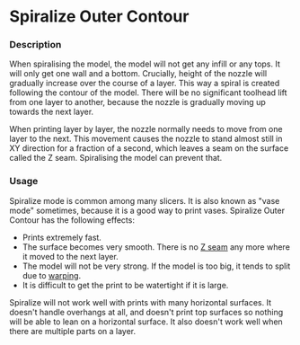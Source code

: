 Spiralize Outer Contour
====
### **Description**
When spiralising the model, the model will not get any infill or any tops. It will only get one wall and a bottom. Crucially, height of the nozzle will gradually increase over the course of a layer. This way a spiral is created following the contour of the model. There will be no significant toolhead lift from one layer to another, because the nozzle is gradually moving up towards the next layer.

When printing layer by layer, the nozzle normally needs to move from one layer to the next. This movement causes the nozzle to stand almost still in XY direction for a fraction of a second, which leaves a seam on the surface called the Z seam. Spiralising the model can prevent that.

### **Usage**
Spiralize mode is common among many slicers. It is also known as "vase mode" sometimes, because it is a good way to print vases. Spiralize Outer Contour has the following effects:
* Prints extremely fast.
* The surface becomes very smooth. There is no [Z seam](../troubleshooting/seam.md) any more where it moved to the next layer.
* The model will not be very strong. If the model is too big, it tends to split due to [warping](../troubleshooting/warping.md).
* It is difficult to get the print to be watertight if it is large.

Spiralize will not work well with prints with many horizontal surfaces. It doesn't handle overhangs at all, and doesn't print top surfaces so nothing will be able to lean on a horizontal surface. It also doesn't work well when there are multiple parts on a layer.